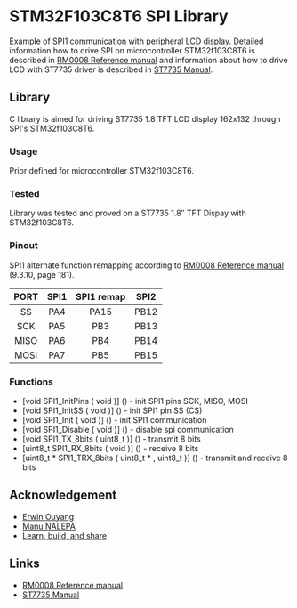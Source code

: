# STM32F103C8T6 SPI Library
Example of SPI1 communication with peripheral LCD display. Detailed information how to drive SPI on microcontroller STM32f103C8T6 is described in [RM0008 Reference manual](https://www.st.com/mwg-internal/de5fs23hu73ds/progress?id=4xg82YtTk42dgC33Uqaa4XQ5B_tXbY3NJjon9Bfhm7k,) and information about how to drive LCD with ST7735 driver is described in [ST7735 Manual](http://www.displayfuture.com/Display/datasheet/controller/ST7735.pdf).

## Library
C library is aimed for driving ST7735 1.8 TFT LCD display 162x132 through SPI's STM32f103C8T6.

### Usage
Prior defined for microcontroller STM32f103C8T6. 

### Tested
Library was tested and proved on a ST7735 1.8″ TFT Dispay with STM32f103C8T6.

### Pinout
SPI1 alternate function remapping according to [RM0008 Reference manual](https://www.st.com/mwg-internal/de5fs23hu73ds/progress?id=4xg82YtTk42dgC33Uqaa4XQ5B_tXbY3NJjon9Bfhm7k,) (9.3.10, page 181).

| PORT  | SPI1 | SPI1 remap | SPI2 |
| :---: | :---: | :---: | :---: |
| SS | PA4 | PA15 | PB12 |
| SCK | PA5 | PB3 | PB13 |
| MISO | PA6 | PB4 | PB14 |
| MOSI | PA7 | PB5 | PB15 |

### Functions
- [void SPI1_InitPins ( void )] () - init SPI1 pins SCK, MISO, MOSI
- [void SPI1_InitSS ( void )] () - init SPI1 pin SS (CS)
- [void SPI1_Init ( void )] () - init SPI1 communication
- [void SPI1_Disable ( void )] () - disable spi communication
- [void SPI1_TX_8bits ( uint8_t )] () - transmit 8 bits
- [uint8_t SPI1_RX_8bits ( void )] () - receive 8 bits
- [uint8_t * SPI1_TRX_8bits ( uint8_t \* , uint8_t )] () - transmit and receive 8 bits
  
## Acknowledgement
- [Erwin Ouyang](http://www.handsonembedded.com/stm32f103-spl-tutorial-5/)
- [Manu NALEPA](https://github.com/nalepae/stm32_tutorial/blob/master/src/spi.c)
- [Learn, build, and share](https://learnbuildshare.wordpress.com/about/stm32/using-spi-as-master/)

## Links
- [RM0008 Reference manual](https://www.st.com/mwg-internal/de5fs23hu73ds/progress?id=4xg82YtTk42dgC33Uqaa4XQ5B_tXbY3NJjon9Bfhm7k,)
- [ST7735 Manual](http://www.displayfuture.com/Display/datasheet/controller/ST7735.pdf)
